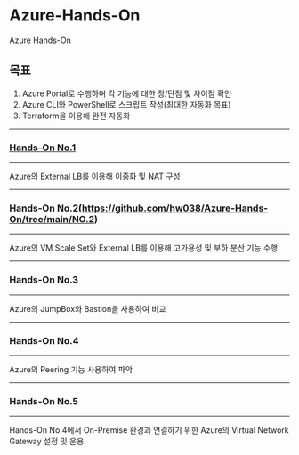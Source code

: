 # Azure-Hands-On
Azure Hands-On


## 목표
1. Azure Portal로 수행하며 각 기능에 대한 장/단점 및 차이점 확인
2. Azure CLI와 PowerShell로 스크립트 작성(최대한 자동화 목표)
3. Terraform을 이용해 완전 자동화



***
### [Hands-On No.1](https://github.com/hw038/Azure-Hands-On/tree/main/NO.1)
***
Azure의 External LB를 이용해 이중화 및 NAT 구성

***
### Hands-On No.2(https://github.com/hw038/Azure-Hands-On/tree/main/NO.2)
***
Azure의 VM Scale Set와 External LB를 이용해 고가용성 및 부하 분산 기능 수행

***
### Hands-On No.3
***
Azure의 JumpBox와 Bastion을 사용하여 비교

***
### Hands-On No.4
***
Azure의 Peering 기능 사용하여 파악

***
### Hands-On No.5
***
Hands-On No.4에서 On-Premise 환경과 연결하기 위한 Azure의 Virtual Network Gateway 설정 및 운용



